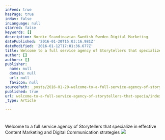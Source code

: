 ```yaml
---
inFeed: true
hasPage: true
inNav: false
inLanguage: null
starred: false
keywords: []
description: Nordic Scandinavian Swedish Sweden Digital Marketing
datePublished: '2016-01-20T15:03:16.981Z'
dateModified: '2016-01-12T17:01:36.677Z'
title: Welcome to a full service agency of Storytellers that specialize in effective Content Marketing and Digital Communication strategies
author: []
authors: []
publisher:
  name: null
  domain: null
  url: null
  favicon: null
sourcePath: _posts/2016-01-20-welcome-to-a-full-service-agency-of-storytellers-that-specia.md
published: true
url: welcome-to-a-full-service-agency-of-storytellers-that-specia/index.html
_type: Article

---
```

# 

Welcome to a full service agency of Storytellers that specialize in effective Content Marketing and Digital Communication strategies
![](https://the-grid-user-content.s3-us-west-2.amazonaws.com/a586a63b-4dfd-4e6b-a4cc-338ca4163c0b.png)